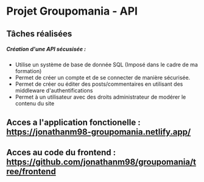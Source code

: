 # Projet Groupomania - API

## Tâches réalisées

##### Création d'une API sécusisée :
* Utilise un système de base de donnée SQL (Imposé dans le cadre de ma formation)
* Permet de créer un compte et de se connecter de manière sécurisée.
* Permet de créer ou éditer des posts/commentaires en utilisant des middleware d'authentifications
* Permet à un utilisateur avec des droits administrateur de modérer le contenu du site

## Acces a l'application fonctionelle : https://jonathanm98-groupomania.netlify.app/

## Acces au code du frontend : https://github.com/jonathanm98/groupomania/tree/frontend
